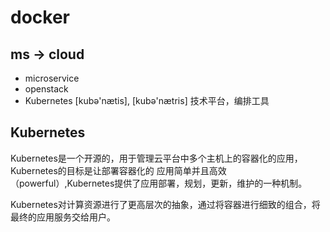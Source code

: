 # docker

## ms -> cloud
* microservice
* openstack
* Kubernetes [kubə'nætis], [kubə'nætris] 技术平台，编排工具

## Kubernetes
Kubernetes是一个开源的，用于管理云平台中多个主机上的容器化的应用，Kubernetes的目标是让部署容器化的
应用简单并且高效（powerful）,Kubernetes提供了应用部署，规划，更新，维护的一种机制。

Kubernetes对计算资源进行了更高层次的抽象，通过将容器进行细致的组合，将最终的应用服务交给用户。